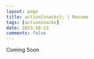 ```yaml
---
layout: page
title: action{snacks}; | Resume
tags: [actionsnacks]
date: 2023-10-13
comments: false
---
```


<p>Coming Soon</p>
